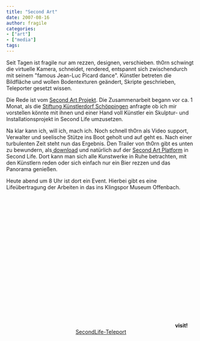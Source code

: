 ```yaml
---
title: "Second Art"
date: 2007-08-16
author: fragile
categories:
- ["art"]
- ["media"]
tags:
---
```

Seit Tagen ist fragile nur am rezzen, designen, verschieben. th0rn schwingt die virtuelle Kamera, schneidet, rendered, entspannt sich zwischendurch mit seinem "famous Jean-Luc Picard dance".  Künstler betreten die Bildfläche und wollen Bodentexturen geändert, Skripte geschrieben, Teleporter gesetzt wissen.

Die Rede ist vom <a href="http://www.stiftung-kuenstlerdorf.de/secondart.htm" title="Second Art" target="_blank">Second Art Projekt</a>. Die Zusammenarbeit begann vor ca. 1 Monat, als die <a href="http://www.stiftung-kuenstlerdorf.de/index.html" title="Künstldorf Schöppingen" target="_blank">Stiftung Künstlerdorf Schöppingen</a> anfragte ob ich mir vorstellen könnte mit ihnen und einer Hand voll Künstler ein Skulptur- und Installationsprojekt in Second Life umzusetzen.

Na klar kann ich, will ich, mach ich. Noch schnell th0rn als Video support, Verwalter und seelische Stütze ins Boot geholt und auf geht es. Nach einer turbulenten Zeit steht nun das Ergebnis. Den Trailer von th0rn gibt es unten zu bewundern, als<a href="http://213.239.200.122/secondlife/SecondArt.mov" title="Second Art Trailer" target="_blank"> download</a> und natürlich auf der <a href="http://slurl.com/secondlife/mournful/48/133/80/" title="Second Art entry" target="_blank">Second Art Platform</a> in Second Life. Dort kann man sich alle Kunstwerke in Ruhe betrachten, mit den Künstlern reden oder sich einfach nur ein Bier rezzen und das Panorama genießen.

Heute abend um 8 Uhr ist dort ein  Event. Hierbei gibt es eine Lifeübertragung der Arbeiten in das  ins Klingspor Museum Offenbach.
<center>
<object width="425" height="350"><param name="movie" value="http://www.youtube.com/v/a-g-0H1C8TY"></param><param name="wmode" value="transparent"></param><embed src="https://www.youtube.com/v/a-g-0H1C8TY" type="application/x-shockwave-flash" wmode="transparent" width="425" height="350"></embed></object>
<strong>visit!</strong><br />
 <a href="http://slurl.com/secondlife/mournful/48/133/80/" target="_blank">SecondLife-Teleport</a></center>